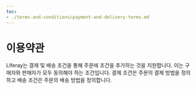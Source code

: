```yaml
---
toc:
- ./terms-and-conditions/payment-and-delivery-terms.md
---
```

# 이용약관

Liferay는 결제 및 배송 조건을 통해 주문에 조건을 추가하는 것을 지원합니다. 이는 구매자와 판매자가 모두 동의해야 하는 조건입니다. 결제 조건은 주문의 결제 방법을 정의하고 배송 조건은 주문의 배송 방법을 정의합니다.


